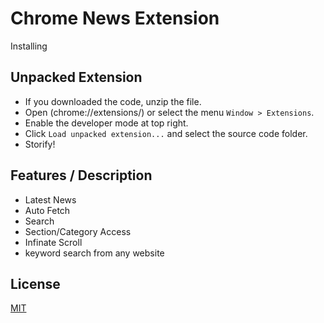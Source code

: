 Chrome News Extension
==========

Installing

Unpacked Extension
-----

- If you downloaded the code, unzip the file.
- Open (chrome://extensions/) or select the menu `Window > Extensions`.
- Enable the developer mode at top right.
- Click `Load unpacked extension...` and select the source code folder.
- Storify!

Features / Description
-----

- Latest News
- Auto Fetch
- Search 
- Section/Category Access
- Infinate Scroll
- keyword search from any website

License
-----

[MIT](http://opensource.org/licenses/MIT)